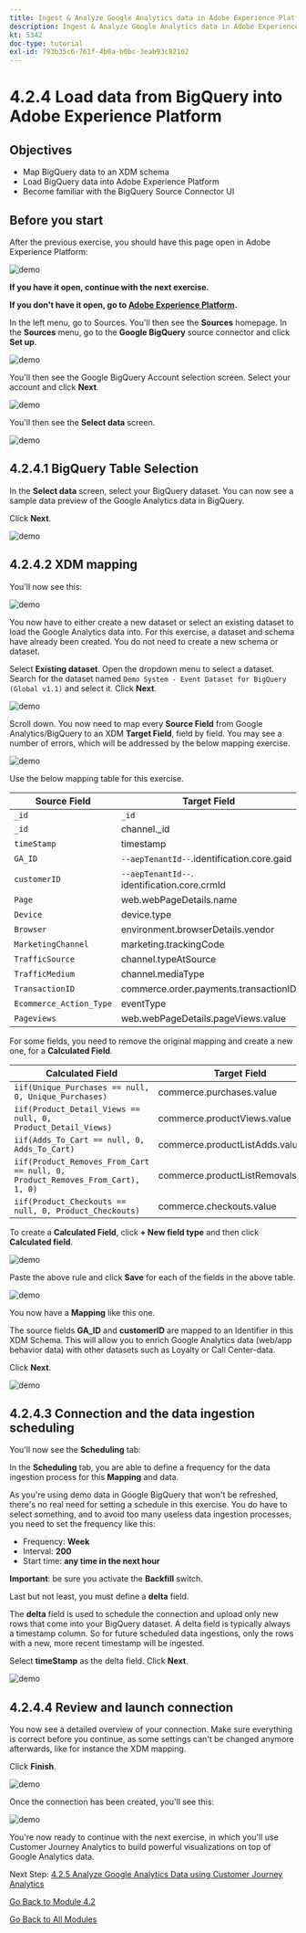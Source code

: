 ```yaml
---
title: Ingest & Analyze Google Analytics data in Adobe Experience Platform with the BigQuery Source Connector - Load data from BigQuery into Adobe Experience Platform
description: Ingest & Analyze Google Analytics data in Adobe Experience Platform with the BigQuery Source Connector - Load data from BigQuery into Adobe Experience Platform
kt: 5342
doc-type: tutorial
exl-id: 793b35c6-761f-4b0a-b0bc-3eab93c82162
---
```

# 4.2.4 Load data from BigQuery into Adobe Experience Platform

## Objectives

- Map BigQuery data to an XDM schema
- Load BigQuery data into Adobe Experience Platform
- Become familiar with the BigQuery Source Connector UI

## Before you start

After the previous exercise, you should have this page open in Adobe Experience Platform:

![demo](./images/datasets.png)

**If you have it open, continue with the next exercise.**

**If you don't have it open, go to [Adobe Experience Platform](https://experience.adobe.com/platform/home).**

In the left menu, go to Sources. You'll then see the **Sources** homepage. In the **Sources** menu, go to the **Google BigQuery** source connector and click **Set up**.

![demo](./images/sourceshome.png)

You'll then see the Google BigQuery Account selection screen. Select your account and click **Next**.

![demo](./images/0c.png)

You'll then see the **Select data** screen.

![demo](./images/datasets.png)

## 4.2.4.1 BigQuery Table Selection

In the **Select data** screen, select your BigQuery dataset. You can now see a sample data preview of the Google Analytics data in BigQuery. 

Click **Next**.

![demo](./images/datasets1.png)

## 4.2.4.2 XDM mapping

You'll now see this:

![demo](./images/xdm4a.png)

You now have to either create a new dataset or select an existing dataset to load the Google Analytics data into. For this exercise, a dataset and schema have already been created. You do not need to create a new schema or dataset.

Select **Existing dataset**. Open the dropdown menu to select a dataset. Search for the dataset named `Demo System - Event Dataset for BigQuery (Global v1.1)` and select it. Click **Next**.

![demo](./images/xdm6.png)

Scroll down. You now need to map every **Source Field** from Google Analytics/BigQuery to an XDM **Target Field**, field by field. You may see a number of errors, which will be addressed by the below mapping exercise.

![demo](./images/xdm8.png)

Use the below mapping table for this exercise.

| Source Field        | Target Field |   
| ----------------- |-------------| 
| `_id` | `_id` | 
| `_id` | channel._id | 
| `timeStamp` | timestamp | 
| `GA_ID` | ``--aepTenantId--``.identification.core.gaid | 
| `customerID` | ``--aepTenantId--``. identification.core.crmId | 
| `Page` | web.webPageDetails.name | 
| `Device` | device.type | 
| `Browser` | environment.browserDetails.vendor| 
| `MarketingChannel` | marketing.trackingCode | 
| `TrafficSource` | channel.typeAtSource | 
| `TrafficMedium` | channel.mediaType | 
| `TransactionID` | commerce.order.payments.transactionID | 
| `Ecommerce_Action_Type` | eventType | 
| `Pageviews` | web.webPageDetails.pageViews.value| 


For some fields, you need to remove the original mapping and create a new one, for a **Calculated Field**.

| Calculated Field        | Target Field |   
| ----------------- |-------------| 
| `iif(Unique_Purchases == null, 0, Unique_Purchases)` | commerce.purchases.value | 
| `iif(Product_Detail_Views == null, 0, Product_Detail_Views)` | commerce.productViews.value | 
| `iif(Adds_To_Cart == null, 0, Adds_To_Cart)` | commerce.productListAdds.value | 
| `iif(Product_Removes_From_Cart == null, 0, Product_Removes_From_Cart), 1, 0)` | commerce.productListRemovals.value | 
| `iif(Product_Checkouts == null, 0, Product_Checkouts)` | commerce.checkouts.value | 

To create a **Calculated Field**, click **+ New field type** and then click **Calculated field**.

![demo](./images/xdm8a.png)

Paste the above rule and click **Save** for each of the fields in the above table.

![demo](./images/xdm8b.png)

You now have a **Mapping** like this one.

The source fields **GA_ID** and **customerID** are mapped to an Identifier in this XDM Schema. This will allow you to enrich Google Analytics data (web/app behavior data) with other datasets such as Loyalty or Call Center-data.

Click **Next**.

![demo](./images/xdm34.png)

## 4.2.4.3 Connection and the data ingestion scheduling

You'll now see the **Scheduling** tab:

In the **Scheduling** tab, you are able to define a frequency for the data ingestion process for this **Mapping** and data. 

As you're using demo data in Google BigQuery that won't be refreshed, there's no real need for setting a schedule in this exercise. You do have to select something, and to avoid too many useless data ingestion processes, you need to set the frequency like this:

- Frequency: **Week**
- Interval: **200**
- Start time: **any time in the next hour**

**Important**: be sure you activate the **Backfill** switch.

Last but not least, you must define a **delta** field. 

The **delta** field is used to schedule the connection and upload only new rows that come into your BigQuery dataset. A delta field is typically always a timestamp column. So for future scheduled data ingestions, only the rows with a new, more recent timestamp will be ingested.

Select **timeStamp** as the delta field.
Click **Next**.

![demo](./images/ex437.png)

## 4.2.4.4 Review and launch connection

You now see a detailed overview of your connection. Make sure everything is correct before you continue, as some settings can't be changed anymore afterwards, like for instance the XDM mapping.

Click **Finish**.

![demo](./images/xdm46.png)

Once the connection has been created, you'll see this:

![demo](./images/xdm48.png)

You're now ready to continue with the next exercise, in which you'll use Customer Journey Analytics to build powerful visualizations on top of Google Analytics data.

Next Step: [4.2.5 Analyze Google Analytics Data using Customer Journey Analytics](./ex5.md)

[Go Back to Module 4.2](./customer-journey-analytics-bigquery-gcp.md)

[Go Back to All Modules](./../../../overview.md)

